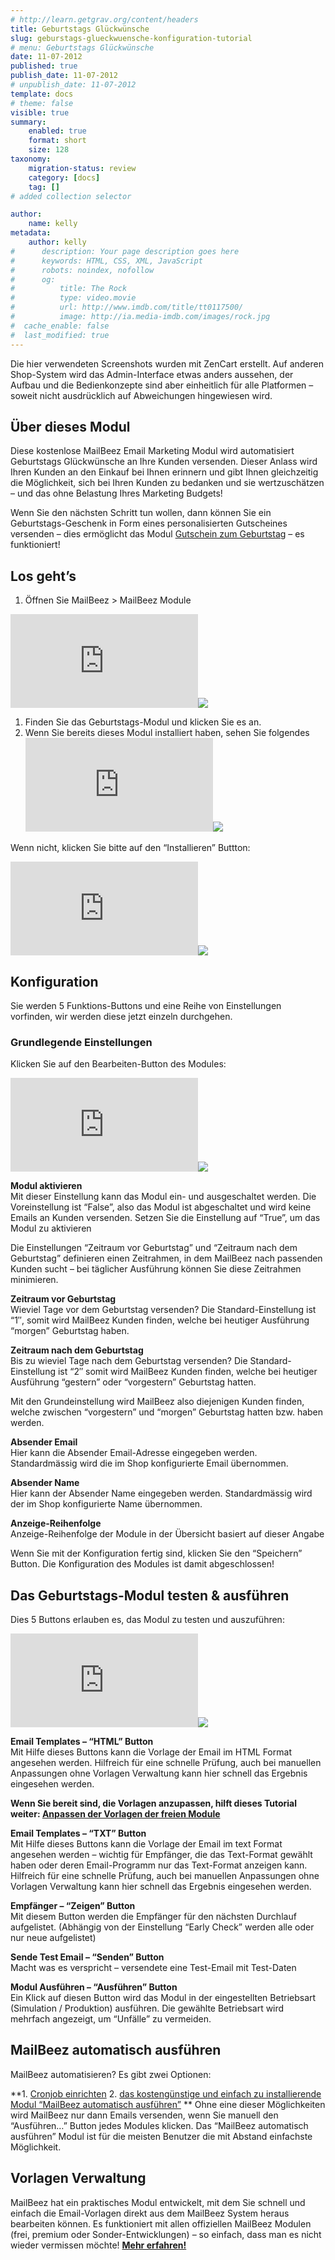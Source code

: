 ```yaml
---
# http://learn.getgrav.org/content/headers
title: Geburtstags Glückwünsche
slug: geburstags-glueckwuensche-konfiguration-tutorial
# menu: Geburtstags Glückwünsche
date: 11-07-2012
published: true
publish_date: 11-07-2012
# unpublish_date: 11-07-2012
template: docs
# theme: false
visible: true
summary:
    enabled: true
    format: short
    size: 128
taxonomy:
    migration-status: review
    category: [docs]
    tag: []
# added collection selector

author:
    name: kelly
metadata:
    author: kelly
#      description: Your page description goes here
#      keywords: HTML, CSS, XML, JavaScript
#      robots: noindex, nofollow
#      og:
#          title: The Rock
#          type: video.movie
#          url: http://www.imdb.com/title/tt0117500/
#          image: http://ia.media-imdb.com/images/rock.jpg
#  cache_enable: false
#  last_modified: true
---
```


Die hier verwendeten Screenshots wurden mit ZenCart erstellt. Auf anderen Shop-System wird das Admin-Interface etwas anders aussehen, der Aufbau und die Bedienkonzepte sind aber einheitlich für alle Platformen – soweit nicht ausdrücklich auf Abweichungen hingewiesen wird.

## Über dieses Modul

Diese kostenlose MailBeez Email Marketing Modul wird automatisiert Geburtstags Glückwünsche an Ihre Kunden versenden. Dieser Anlass wird Ihren Kunden an den Einkauf bei Ihnen erinnern und gibt Ihnen gleichzeitig die Möglichkeit, sich bei Ihren Kunden zu bedanken und sie wertzuschätzen – und das ohne Belastung Ihres Marketing Budgets!

Wenn Sie den nächsten Schritt tun wollen, dann können Sie ein Geburtstags-Geschenk in Form eines personalisierten Gutscheines versenden – dies ermöglicht das Modul [Gutschein zum Geburtstag](http://www.mailbeez.de/dokumentation/mailbeez/coupon_birthday/) – es funktioniert!

## Los geht’s


1. Öffnen Sie MailBeez > MailBeez Module

[![](http://localhost/wordpress_mailbeez_EOL/wp-content/themes/awake/lib/scripts/timthumb/thumb.php?src=http://www.mailbeez.de/images/doc/common_images/mailbeez_tab.png&w=270&h=112&zc=1&q=100 "MailBeez Module Tab")](http://www.mailbeez.de/images/doc/common_images/mailbeez_tab.png "MailBeez Module Tab")![](http://localhost/wordpress_mailbeez_EOL/wp-content/themes/awake/images/shortcodes/image_shadow.png)

1. Finden Sie das Geburtstags-Modul und klicken Sie es an.
2. Wenn Sie bereits dieses Modul installiert haben, sehen Sie folgendes  
[![](http://localhost/wordpress_mailbeez_EOL/wp-content/themes/awake/lib/scripts/timthumb/thumb.php?src=http://www.mailbeez.de/images/doc/mailbeez/birthday/birthday_config1.png&w=155&h=396&zc=1&q=100 "Birthday Greetings Configuration Settings")](http://www.mailbeez.de/images/doc/mailbeez/birthday/birthday_config1.png "Birthday Greetings Configuration Settings")![](http://localhost/wordpress_mailbeez_EOL/wp-content/themes/awake/images/shortcodes/image_shadow.png)

Wenn nicht, klicken Sie bitte auf den “Installieren” Buttton:

[![](http://localhost/wordpress_mailbeez_EOL/wp-content/themes/awake/lib/scripts/timthumb/thumb.php?src=http://www.mailbeez.de/images/doc/mailbeez/birthday/birthday_config2.png&w=175&h=122&zc=1&q=100 "Install Birthday Greetings")](http://www.mailbeez.de/images/doc/mailbeez/birthday/birthday_config2.png "Install Birthday Greetings")![](http://localhost/wordpress_mailbeez_EOL/wp-content/themes/awake/images/shortcodes/image_shadow.png)

## Konfiguration

Sie werden 5 Funktions-Buttons und eine Reihe von Einstellungen vorfinden, wir werden diese jetzt einzeln durchgehen.

### Grundlegende Einstellungen

Klicken Sie auf den Bearbeiten-Button des Modules:

[![](http://localhost/wordpress_mailbeez_EOL/wp-content/themes/awake/lib/scripts/timthumb/thumb.php?src=http://www.mailbeez.de/images/doc/mailbeez/birthday/birthday_config3.png&w=175&h=359&zc=1&q=100 "Birthday Greetings General Settings")](http://www.mailbeez.de/images/doc/mailbeez/birthday/birthday_config3.png "Birthday Greetings General Settings")![](http://localhost/wordpress_mailbeez_EOL/wp-content/themes/awake/images/shortcodes/image_shadow.png)

**Modul aktivieren**  
 Mit dieser Einstellung kann das Modul ein- und ausgeschaltet werden. Die Voreinstellung ist “False”, also das Modul ist abgeschaltet und wird keine Emails an Kunden versenden. Setzen Sie die Einstellung auf “True”, um das Modul zu aktivieren

Die Einstellungen “Zeitraum vor Geburtstag” und “Zeitraum nach dem Geburtstag” definieren einen Zeitrahmen, in dem MailBeez nach passenden Kunden sucht – bei täglicher Ausführung können Sie diese Zeitrahmen minimieren.

**Zeitraum vor Geburtstag**  
 Wieviel Tage vor dem Geburtstag versenden? Die Standard-Einstellung ist “1″, somit wird MailBeez Kunden finden, welche bei heutiger Ausführung “morgen” Geburtstag haben.

**Zeitraum nach dem Geburtstag**  
 Bis zu wieviel Tage nach dem Geburtstag versenden? Die Standard-Einstellung ist “2″ somit wird MailBeez Kunden finden, welche bei heutiger Ausführung “gestern” oder “vorgestern” Geburtstag hatten.

Mit den Grundeinstellung wird MailBeez also diejenigen Kunden finden, welche zwischen “vorgestern” und “morgen” Geburtstag hatten bzw. haben werden.

**Absender Email**  
 Hier kann die Absender Email-Adresse eingegeben werden. Standardmässig wird die im Shop konfigurierte Email übernommen.

**Absender Name**  
 Hier kann der Absender Name eingegeben werden. Standardmässig wird der im Shop konfigurierte Name übernommen.

**Anzeige-Reihenfolge**  
 Anzeige-Reihenfolge der Module in der Übersicht basiert auf dieser Angabe

Wenn Sie mit der Konfiguration fertig sind, klicken Sie den “Speichern” Button. Die Konfiguration des Modules ist damit abgeschlossen!

## Das Geburtstags-Modul testen & ausführen

Dies 5 Buttons erlauben es, das Modul zu testen und auszuführen:

[![](http://localhost/wordpress_mailbeez_EOL/wp-content/themes/awake/lib/scripts/timthumb/thumb.php?src=http://localhost/wordpress_mailbeez_EOL/wp-content/themes/awake/images/assets/invalid_image.png&w=175&h=184&zc=1&q=100 "Function Buttons")](http:///www.mailbeez.de/images/doc/common_images/function_buttons.png "Function Buttons")![](http://localhost/wordpress_mailbeez_EOL/wp-content/themes/awake/images/shortcodes/image_shadow.png)

**Email Templates – “HTML” Button**  
 Mit Hilfe dieses Buttons kann die Vorlage der Email im HTML Format angesehen werden. Hilfreich für eine schnelle Prüfung, auch bei manuellen Anpassungen ohne Vorlagen Verwaltung kann hier schnell das Ergebnis eingesehen werden.

**Wenn Sie bereit sind, die Vorlagen anzupassen, hilft dieses Tutorial weiter: [Anpassen der Vorlagen der freien Module](http://www.mailbeez.de/dokumentation/tutorials/anpassen-mailbeez-freie-vorlagen/)**

**Email Templates – “TXT” Button**  
 Mit Hilfe dieses Buttons kann die Vorlage der Email im text Format angesehen werden – wichtig für Empfänger, die das Text-Format gewählt haben oder deren Email-Programm nur das Text-Format anzeigen kann. Hilfreich für eine schnelle Prüfung, auch bei manuellen Anpassungen ohne Vorlagen Verwaltung kann hier schnell das Ergebnis eingesehen werden.

**Empfänger – “Zeigen” Button**  
 Mit diesem Button werden die Empfänger für den nächsten Durchlauf aufgelistet. (Abhängig von der Einstellung “Early Check” werden alle oder nur neue aufgelistet)

**Sende Test Email – “Senden” Button**  
 Macht was es verspricht – versendete eine Test-Email mit Test-Daten

**Modul Ausführen – “Ausführen” Button**  
 Ein Klick auf diesen Button wird das Modul in der eingestellten Betriebsart (Simulation / Produktion) ausführen. Die gewählte Betriebsart wird mehrfach angezeigt, um “Unfälle” zu vermeiden.



## MailBeez automatisch ausführen

MailBeez automatisieren? Es gibt zwei Optionen:

**1. [Cronjob einrichten](http://www.mailbeez.de/dokumentation/installation/config/advanced-configuration/)
2. [das kostengünstige und einfach zu installierende Modul “MailBeez automatisch ausführen”](http://www.mailbeez.de/dokumentation/configbeez/config_cron_simple/)
**
Ohne eine dieser Möglichkeiten wird MailBeez nur dann Emails versenden, wenn Sie manuell den “Ausführen…” Button jedes Modules klicken. Das “MailBeez automatisch ausführen” Modul ist für die meisten Benutzer die mit Abstand einfachste Möglichkeit.

## Vorlagen Verwaltung

MailBeez hat ein praktisches Modul entwickelt, mit dem Sie schnell und einfach die Email-Vorlagen direkt aus dem MailBeez System heraus bearbeiten können. Es funktioniert mit allen offiziellen MailBeez Modulen (frei, premium oder Sonder-Entwicklungen) – so einfach, dass man es nicht wieder vermissen möchte! **[ Mehr erfahren!](http://www.mailbeez.de/dokumentation/configbeez/config_tmplmngr/)**
